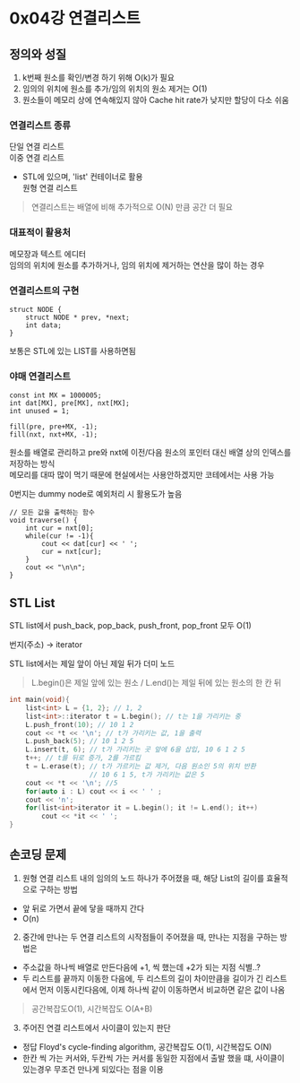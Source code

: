 # 0x04강 연결리스트
## 정의와 성질
1. k번째 원소를 확인/변경 하기 위해 O(k)가 필요
2. 임의의 위치에 원소를 추가/임의 위치의 원소 제거는 O(1)
3. 원소들이 메모리 상에 연속해있지 않아 Cache hit rate가 낮지만 할당이 다소 쉬움

### 연결리스트 종류
단일 연결 리스트  
이중 연결 리스트
 - STL에 있으며, 'list' 컨테이너로 활용    
원형 연결 리스트

> 연결리스트는 배열에 비해 추가적으로 O(N) 만큼 공간 더 필요

### 대표적이 활용처
메모장과 텍스트 에디터  
임의의 위치에 원소를 추가하거나, 임의 위치에 제거하는 연산을 많이 하는 경우

### 연결리스트의 구현
```
struct NODE {
    struct NODE * prev, *next;
    int data;
}
```  
보통은 STL에 있는 LIST를 사용하면됨

### 야매 연결리스트
```
const int MX = 1000005;
int dat[MX], pre[MX], nxt[MX];
int unused = 1;

fill(pre, pre+MX, -1);
fill(nxt, nxt+MX, -1);
```
원소를 배열로 관리하고 pre와 nxt에 이전/다음 원소의 포인터 대신 배열 상의 인덱스를 저장하는 방식  
메모리를 대따 많이 먹기 때문에 현실에서는 사용안하겠지만 코테에서는 사용 가능  

0번지는 dummy node로 예외처리 시 활용도가 높음  

```
// 모든 값을 출력하는 함수
void traverse() {
    int cur = nxt[0];
    while(cur != -1){
        cout << dat[cur] << ' ';
        cur = nxt[cur];
    }
    cout << "\n\n";
}
```

## STL List
STL list에서 push_back, pop_back, push_front, pop_front 모두 O(1)

번지(주소) → iterator

STL list에서는 제일 앞이 아닌 제일 뒤가 더미 노드
> L.begin()은 제일 앞에 있는 원소 / L.end()는 제일 뒤에 있는 원소의 한 칸 뒤

```c++
int main(void){
    list<int> L = {1, 2}; // 1, 2
    list<int>::iterator t = L.begin(); // t는 1을 가리키는 중
    L.push_front(10); // 10 1 2
    cout << *t << '\n'; // t가 가리키는 값, 1을 출력
    L.push_back(5); // 10 1 2 5
    L.insert(t, 6); // t가 가리키는 곳 앞에 6을 삽입, 10 6 1 2 5
    t++; // t를 뒤로 증가, 2를 가르킴
    t = L.erase(t); // t가 가르키는 값 제거, 다음 원소인 5의 위치 반환
                    // 10 6 1 5, t가 가리키는 값은 5
    cout << *t << '\n'; //5
    for(auto i : L) cout << i << ' ' ;
    cout << 'n';
    for(list<int>iterator it = L.begin(); it != L.end(); it++)
        cout << *it << ' ';
}
```
## 손코딩 문제
1. 원형 연결 리스트 내의 임의의 노드 하나가 주어졌을 때, 해당 List의 길이를 효율적으로 구하는 방법
 - 앞 뒤로 가면서 끝에 닿을 때까지 간다
 - O(n)

2. 중간에 만나는 두 연결 리스트의 시작점들이 주어졌을 때, 만나는 지점을 구하는 방법은
 - 주소값을 하나씩 배열로 만든다음에 +1, 씩 했는데 +2가 되는 지점 식별..?
 - 두 리스트를 끝까지 이동한 다음에, 두 리스트의 길이 차이만큼을 길이가 긴 리스트에서 먼저 이동시킨다음에, 이제 하나씩 같이 이동하면서 비교하면 같은 값이 나옴  
> 공간복잡도O(1), 시간복잡도 O(A+B)

3. 주어진 연결 리스트에서 사이클이 있는지 판단
 - 정답 Floyd's cycle-finding algorithm, 공간복잡도 O(1), 시간복잡도 O(N)
 - 한칸 씩 가는 커서와, 두칸씩 가는 커서를 동일한 지점에서 출발 했을 떄, 사이클이 있는경우 무조건 만나게 되있다는 점을 이용
 
